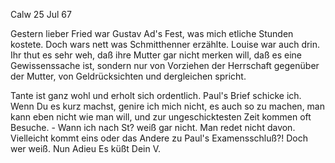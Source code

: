  Calw 25 Jul 67

Gestern lieber Fried war Gustav Ad's Fest, was mich etliche Stunden kostete. Doch wars nett was Schmitthenner erzählte. Louise war auch drin. Ihr thut es sehr weh, daß ihre Mutter gar nicht merken will, daß es eine Gewissenssache ist, sondern nur von Vorziehen der Herrschaft gegenüber der Mutter, von Geldrücksichten und dergleichen spricht.

Tante ist ganz wohl und erholt sich ordentlich. Paul's Brief schicke ich. Wenn Du es kurz machst, genire ich mich nicht, es auch so zu machen, man kann eben nicht wie man will, und zur ungeschicktesten Zeit kommen oft Besuche. - Wann ich nach St? weiß gar nicht. Man redet nicht davon. Vielleicht kommt eins oder das Andere zu Paul's Examensschluß?! Doch wer weiß. 
 Nun Adieu
 Es küßt Dein V.
